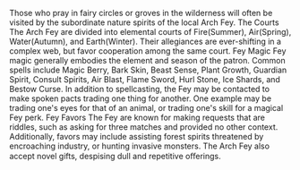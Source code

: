 
Those who pray in fairy circles or groves in
the wilderness will often be visited by the
subordinate nature spirits of the local Arch
Fey.
The Courts
The Arch Fey are divided into elemental
courts of Fire(Summer), Air(Spring),
Water(Autumn), and Earth(Winter). Their
allegiances are ever-shifting in a complex
web, but favor cooperation among the
same court.
Fey Magic
Fey magic generally embodies the element
and season of the patron. Common spells
include Magic Berry, Bark Skin, Beast
Sense, Plant Growth, Guardian Spirit,
Consult Spirits, Air Blast, Flame Sword,
Hurl Stone, Ice Shards, and Bestow Curse.
In addition to spellcasting, the Fey may be
contacted to make spoken pacts trading
one thing for another. One example may be
trading one's eyes for that of an animal, or
trading one's skill for a magical Fey perk.
Fey Favors
The Fey are known for making requests
that are riddles, such as asking for three
matches and provided no other context.
Additionally, favors may include assisting
forest spirits threatened by encroaching
industry, or hunting invasive monsters. The
Arch Fey also accept novel gifts, despising
dull and repetitive oﬀerings.